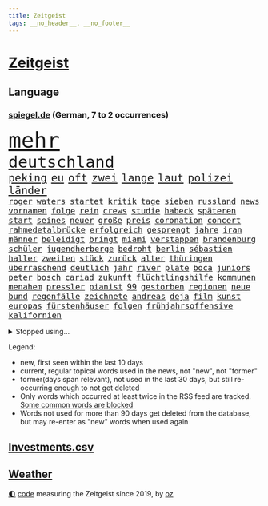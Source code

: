 ```yaml
---
title: Zeitgeist
tags: __no_header__, __no_footer__
---
```


# [Zeitgeist](https://oliz.io/zeitgeist/)

## Language

<h3><a href="https://www.spiegel.de" target="_blank">spiegel.de</a> (German, 7 to 2 occurrences)</h3>
<p style="font-family:monospace">
<span style="font-size:32pt"><a href="news_links.html#mehr" class="current">mehr</a></span>
<br>
<span style="font-size:24pt"><a href="news_links.html#deutschland" class="current">deutschland</a></span>
<br>
<span style="font-size:16pt"><a href="news_links.html#peking" class="current">peking</a></span>
<span style="font-size:16pt"><a href="news_links.html#eu" class="current">eu</a></span>
<span style="font-size:16pt"><a href="news_links.html#oft" class="current">oft</a></span>
<span style="font-size:16pt"><a href="news_links.html#zwei" class="current">zwei</a></span>
<span style="font-size:16pt"><a href="news_links.html#lange" class="current">lange</a></span>
<span style="font-size:16pt"><a href="news_links.html#laut" class="current">laut</a></span>
<span style="font-size:16pt"><a href="news_links.html#polizei" class="current">polizei</a></span>
<span style="font-size:16pt"><a href="news_links.html#länder" class="current">länder</a></span>
<br>
<span style="font-size:12pt"><a href="news_links.html#roger" class="current">roger</a></span>
<span style="font-size:12pt"><a href="news_links.html#waters" class="current">waters</a></span>
<span style="font-size:12pt"><a href="news_links.html#startet" class="current">startet</a></span>
<span style="font-size:12pt"><a href="news_links.html#kritik" class="current">kritik</a></span>
<span style="font-size:12pt"><a href="news_links.html#tage" class="current">tage</a></span>
<span style="font-size:12pt"><a href="news_links.html#sieben" class="current">sieben</a></span>
<span style="font-size:12pt"><a href="news_links.html#russland" class="current">russland</a></span>
<span style="font-size:12pt"><a href="news_links.html#news" class="current">news</a></span>
<span style="font-size:12pt"><a href="news_links.html#vornamen" class="current">vornamen</a></span>
<span style="font-size:12pt"><a href="news_links.html#folge" class="current">folge</a></span>
<span style="font-size:12pt"><a href="news_links.html#rein" class="current">rein</a></span>
<span style="font-size:12pt"><a href="news_links.html#crews" class="current">crews</a></span>
<span style="font-size:12pt"><a href="news_links.html#studie" class="current">studie</a></span>
<span style="font-size:12pt"><a href="news_links.html#habeck" class="current">habeck</a></span>
<span style="font-size:12pt"><a href="news_links.html#späteren" class="current">späteren</a></span>
<span style="font-size:12pt"><a href="news_links.html#start" class="current">start</a></span>
<span style="font-size:12pt"><a href="news_links.html#seines" class="current">seines</a></span>
<span style="font-size:12pt"><a href="news_links.html#neuer" class="current">neuer</a></span>
<span style="font-size:12pt"><a href="news_links.html#große" class="current">große</a></span>
<span style="font-size:12pt"><a href="news_links.html#preis" class="current">preis</a></span>
<span style="font-size:12pt"><a href="news_links.html#coronation" class="new">coronation</a></span>
<span style="font-size:12pt"><a href="news_links.html#concert" class="new">concert</a></span>
<span style="font-size:12pt"><a href="news_links.html#rahmedetalbrücke" class="current">rahmedetalbrücke</a></span>
<span style="font-size:12pt"><a href="news_links.html#erfolgreich" class="current">erfolgreich</a></span>
<span style="font-size:12pt"><a href="news_links.html#gesprengt" class="current">gesprengt</a></span>
<span style="font-size:12pt"><a href="news_links.html#jahre" class="current">jahre</a></span>
<span style="font-size:12pt"><a href="news_links.html#iran" class="current">iran</a></span>
<span style="font-size:12pt"><a href="news_links.html#männer" class="current">männer</a></span>
<span style="font-size:12pt"><a href="news_links.html#beleidigt" class="current">beleidigt</a></span>
<span style="font-size:12pt"><a href="news_links.html#bringt" class="current">bringt</a></span>
<span style="font-size:12pt"><a href="news_links.html#miami" class="current">miami</a></span>
<span style="font-size:12pt"><a href="news_links.html#verstappen" class="current">verstappen</a></span>
<span style="font-size:12pt"><a href="news_links.html#brandenburg" class="current">brandenburg</a></span>
<span style="font-size:12pt"><a href="news_links.html#schüler" class="current">schüler</a></span>
<span style="font-size:12pt"><a href="news_links.html#jugendherberge" class="new">jugendherberge</a></span>
<span style="font-size:12pt"><a href="news_links.html#bedroht" class="current">bedroht</a></span>
<span style="font-size:12pt"><a href="news_links.html#berlin" class="current">berlin</a></span>
<span style="font-size:12pt"><a href="news_links.html#sébastien" class="new">sébastien</a></span>
<span style="font-size:12pt"><a href="news_links.html#haller" class="new">haller</a></span>
<span style="font-size:12pt"><a href="news_links.html#zweiten" class="current">zweiten</a></span>
<span style="font-size:12pt"><a href="news_links.html#stück" class="current">stück</a></span>
<span style="font-size:12pt"><a href="news_links.html#zurück" class="current">zurück</a></span>
<span style="font-size:12pt"><a href="news_links.html#alter" class="current">alter</a></span>
<span style="font-size:12pt"><a href="news_links.html#thüringen" class="current">thüringen</a></span>
<span style="font-size:12pt"><a href="news_links.html#überraschend" class="current">überraschend</a></span>
<span style="font-size:12pt"><a href="news_links.html#deutlich" class="current">deutlich</a></span>
<span style="font-size:12pt"><a href="news_links.html#jahr" class="current">jahr</a></span>
<span style="font-size:12pt"><a href="news_links.html#river" class="current">river</a></span>
<span style="font-size:12pt"><a href="news_links.html#plate" class="new">plate</a></span>
<span style="font-size:12pt"><a href="news_links.html#boca" class="new">boca</a></span>
<span style="font-size:12pt"><a href="news_links.html#juniors" class="new">juniors</a></span>
<span style="font-size:12pt"><a href="news_links.html#peter" class="current">peter</a></span>
<span style="font-size:12pt"><a href="news_links.html#bosch" class="current">bosch</a></span>
<span style="font-size:12pt"><a href="news_links.html#cariad" class="new">cariad</a></span>
<span style="font-size:12pt"><a href="news_links.html#zukunft" class="current">zukunft</a></span>
<span style="font-size:12pt"><a href="news_links.html#flüchtlingshilfe" class="current">flüchtlingshilfe</a></span>
<span style="font-size:12pt"><a href="news_links.html#kommunen" class="current">kommunen</a></span>
<span style="font-size:12pt"><a href="news_links.html#menahem" class="new">menahem</a></span>
<span style="font-size:12pt"><a href="news_links.html#pressler" class="new">pressler</a></span>
<span style="font-size:12pt"><a href="news_links.html#pianist" class="current">pianist</a></span>
<span style="font-size:12pt"><a href="news_links.html#99" class="new">99</a></span>
<span style="font-size:12pt"><a href="news_links.html#gestorben" class="current">gestorben</a></span>
<span style="font-size:12pt"><a href="news_links.html#regionen" class="current">regionen</a></span>
<span style="font-size:12pt"><a href="news_links.html#neue" class="current">neue</a></span>
<span style="font-size:12pt"><a href="news_links.html#bund" class="current">bund</a></span>
<span style="font-size:12pt"><a href="news_links.html#regenfälle" class="current">regenfälle</a></span>
<span style="font-size:12pt"><a href="news_links.html#zeichnete" class="current">zeichnete</a></span>
<span style="font-size:12pt"><a href="news_links.html#andreas" class="current">andreas</a></span>
<span style="font-size:12pt"><a href="news_links.html#deja" class="new">deja</a></span>
<span style="font-size:12pt"><a href="news_links.html#film" class="current">film</a></span>
<span style="font-size:12pt"><a href="news_links.html#kunst" class="current">kunst</a></span>
<span style="font-size:12pt"><a href="news_links.html#europas" class="current">europas</a></span>
<span style="font-size:12pt"><a href="news_links.html#fürstenhäuser" class="new">fürstenhäuser</a></span>
<span style="font-size:12pt"><a href="news_links.html#folgen" class="current">folgen</a></span>
<span style="font-size:12pt"><a href="news_links.html#frühjahrsoffensive" class="current">frühjahrsoffensive</a></span>
<span style="font-size:12pt"><a href="news_links.html#kalifornien" class="current">kalifornien</a></span>
</p>
<details>
<summary>Stopped using...</summary>
<p class="former" style="font-size:12pt">
daniel(928) entscheidungen(928) la(928) strand(928) unabhängige(928) erholung(927) becker(926) bedeuten(926) konfrontiert(926) schlechten(926) zuerst(926) atmosphäre(925) österreichs(925) berichte(924) doppelt(924) entdecken(924) entlastet(924) flick(924) führerschein(924) generalsekretär(924) hacker(924) hansi(924) maß(924) metropole(924) nigeria(924) vollständig(924) beteiligten(923) durchsetzen(923) gestoßen(923) handeln(923) hieß(923) schwangere(923) 50000(922) gefährliche(922) gelegt(922) jüngeren(922) leichter(922) lewandowski(922) lukaschenko(922) erklärte(921) geschichten(921) insgesamt(921) pocht(921) tieren(921) unrecht(921) videobotschaft(921) eng(920) hass(920) kommission(920) prüfung(920) rapper(920) taylor(920) vergessen(920) österreichischen(920) 35(919) bekannten(919) debüt(919) 37(918) chefin(918) entlässt(918) kapitol(918) träumen(918) verlängern(918) beziehungen(917) durchsuchungen(917) gespräche(917) hubschrauber(917) internen(917) jagd(917) konjunktur(917) sachsen(917) spätestens(917) ungarns(917) amerika(916) finanzieren(916) nahezu(916) rafael(916) erkrankt(915) irak(915) belarussische(914) debatten(914) demokratische(914) verzicht(914) zählen(914) ausgeliefert(913) freilassung(913) überraschung(913) crash(912) digitalen(912) gebrochen(912) hotels(912) löste(912) regt(912) 10(911) themen(911) torhüter(911) wirtschaftlichen(911) gewinner(910) siegen(910) venezuela(910) dar(909) lücke(909) schlimmste(909) stieg(909) bundestrainer(908) voraussetzungen(908) hürden(907) nase(907) beteiligung(906) brite(906) frachter(906) schwierige(906) schäden(906) provokation(905) schaffte(905) raumstation(904) überholt(904) staffel(903) todesopfer(903) em(902) berühmten(901) reduzieren(901) öffentliche(901) gesundheitsministerium(900) hinten(900) auflagen(899) nationalen(899) rechtzeitig(899) hängen(897) begrüßt(896) favorit(896) züge(896) heftigen(895) empfehlung(894) zuspruch(891) abgeschlossen(888) bundesverfassungsgericht(888) provoziert(888) finanzielle(887) niedrig(887) kongress(884) annäherung(878) herausforderungen(876) sprit(874) johannes(870) heizen(869) 85(858) billiger(856) ausweg(853) rasche(818) anna(816) expräsidenten(801) gregor(758) lahm(757) bewirbt(753) abgestürzt(743) gebeten(741) mitverantwortlich(740) geehrt(726) willkommen(724) tennisstar(693) benzinpreise(676) wenigsten(667) adac(661) ohnehin(654) bundesanwaltschaft(653) norwegische(651) polnischen(631) immobilienmarkt(616) rätselhafte(607) gerissen(602) verstecken(601) angestellten(595) haushalt(590) bestätigte(589) gewandt(586) offene(581) fünftel(569) abhängigkeit(568) schränkt(568) vorfeld(565) basketballstar(564) einschätzungen(555) abkommen(553) beider(551) stern(548) betrunken(546) övp(543) volksverhetzung(539) versuche(530) netflixserie(526) ausgeben(522) gestiegene(517) zehnjähriger(516) laura(515) vatikan(513) museen(512) schärfere(509) aussetzen(500) erwiesen(494) ruhrgebiet(486) kanzlers(482) propaganda(481) getäuscht(479) nadal(478) weiten(477) audi(473) oscar(473) rennstall(471) einrichtungen(470) vorbereiten(470) verringern(467) kehrtwende(466) trockenheit(466) untergang(466) dj(460) sankt(460) zählte(458) nutzten(451) krankheiten(448) helikopter(442) vergleichsweise(442) premierministerin(439) schlacht(435) unwetter(432) fähigkeiten(430) 40000(427) bill(426) air(420) jennifer(413) drohten(412) stabil(412) südamerika(410) abtreibungen(407) spiegelbildungsnewsletter(406) fünften(404) nebenbei(402) hochrangigen(401) hochschule(401) finnische(398) typ(398) zugegeben(395) herzen(394) tyson(392) niedersächsischen(388) starkes(388) natobeitritt(386) angestellte(377) drohe(375) weitermachen(368) arbeitslosigkeit(367) zuschauern(366) verzichtete(352) verdrängen(348) lokführer(345) isoliert(344) wütende(341) rüsten(339) mordfall(336) exuspräsident(335) politisches(333) bedingung(332) empfohlen(332) lidl(330) libanon(328) waggons(327) ausgezahlt(325) 22jähriger(323) black(320) befeuert(317) kühnert(317) 54(316) spdgeneralsekretär(315) offensichtlich(314) stärksten(314) verhaftung(313) anlauf(308) drogenboss(308) terrororganisation(308) jimmy(307) erdrutsche(306) polizeibeamte(303) christina(301) jagt(301) osnabrück(301) profi(301) geprüft(300) wozu(300) lena(298) schwimmen(298) demenz(296) tirol(295) klarheit(293) schulschließungen(292) deutsch(289) eigenheim(288) atomkraftwerken(287) erdbeben(285) fassungslos(285) verletzen(283) olympiasieger(282) usmilitär(281) erich(280) formen(280) verbrauch(278) lagen(275) repressionen(274) verstanden(274) juristisches(273) streicheln(273) toilette(272) innenstadt(271) einnahme(270) fpö(270) dankbar(269) abitur(267) antony(267) blackout(265) neueste(265) unterkunft(264) eingebracht(263) äußerst(263) kilowattstunde(261) nachhaltigkeit(259) regensburg(259) aufbau(258) giorgia(258) heizung(258) meloni(258) pornografie(258) schied(258) manipulation(257) führten(256) virginia(256) psychischen(255) positioniert(254) notwendig(252) trailer(252) traten(252) durchs(250) professor(250) kriminalpolizei(249) europameisterschaft(248) amerikanischer(247) produzent(244) intensiver(243) aufzugeben(240) abwehren(237) angezeigt(237) träumt(237) gendern(236) künstlich(235) patzte(232) töne(232) strenger(231) gesünder(229) kita(229) verstöße(228) faktor(227) nachspiel(227) talkshow(226) gerechtfertigt(225) unbeantwortet(225) strategen(223) täterin(223) dunkle(222) luftverteidigungssystem(219) verbrachte(219) toren(218) ökosystem(218) konten(216) stemmen(215) fame(212) walk(212) bulgarien(211) senioren(210) 85jährige(209) exoplaneten(208) inspiziert(207) stärkere(207) astronauten(206) lissabon(206) nachweisen(206) palästinensische(206) einsamkeit(205) entzieht(205) rückschlägen(205) spiegelrecherche(205) fußballnationalspieler(204) laufende(204) bedeutende(203) höheren(203) pflichten(202) vernunft(202) information(201) silva(201) schokolade(200) verkehrsbetriebe(199) hall(198) hauptdarstellerin(198) sauber(197) dirk(196) verhältnissen(196) adidas(195) besatzung(194) gedreht(194) noah(193) faschistischen(192) strategischen(192) bundesstraße(190) verzeichnen(190) einkauf(189) riesiges(188) eröffnete(187) datenanalyse(186) deckel(186) nachlass(186) fdpfinanzminister(185) forschung(184) kulissen(183) manipuliert(183) schönste(183) baupreise(182) kohleausstieg(182) litten(182) mama(182) vergibt(182) chaotische(181) beruhigt(180) ohio(180) satelliten(180) kohl(179) bedrohungen(177) brutaler(176) höchst(176) konstantin(175) rekordpreis(174) dichter(172) baustellen(171) rückendeckung(171) rasanten(170) auswanderer(169) fassungslosigkeit(168) ruinen(167) westküste(167) begehrt(166) leere(166) beantworten(165) knie(163) kronzeuge(163) spielzeug(163) zulassen(163) bahnt(162) erreichbar(161) petersplatz(161) gesperrte(160) warfen(159) widmen(159) pistole(158) comedy(157) foxconn(156) häufigsten(155) episode(154) gleise(154) wahlniederlage(154) johnny(153) usfirma(153) liberale(152) privatjets(152) einstige(151) itamar(151) abzusichern(150) freiheitsstrafen(150) spielraum(150) greene(149) journal(149) marjorie(149) straßenblockaden(149) transportiert(149) hirn(148) netanyahus(147) enttäuschenden(146) grundgesetz(146) ibizaaffäre(146) 190(145) 53(144) bestellungen(144) cyberkriminellen(143) siegfried(143) augenzeuge(142) bewaffnet(142) wegfallen(142) siemens(141) erkenntnis(139) russell(139) tanzen(139) inhaftierter(138) leiten(138) bundesjustizminister(137) flogen(137) glimpflich(137) melbourne(137) rheinland(137) technologien(137) tomaten(137) anscheinend(136) nico(136) polizeiwache(136) ehrlich(135) saudiarabische(135) bangladesch(134) duda(134) engländer(134) geringen(133) go(133) mancher(133) steigern(133) asylbewerber(132) dfbelf(132) korruptionsermittlungen(132) mächtige(132) symbolik(132) getränke(131) kiewer(131) auflaufen(130) wundern(130) ghana(129) little(129) sicherheitsexperte(128) 71(127) hintergründen(127) kaution(127) wahlrecht(127) greenpeace(126) tvexperte(126) muster(125) steine(125) verarbeiten(125) escooter(124) ewige(124) kostenlos(124) maier(124) niemanden(124) praxen(124) streitigkeiten(124) harscher(123) kulturkampf(123) geraubt(122) pfarrer(122) überholen(122) chefredakteur(121) erkennbar(121) rammt(120) labbadia(119) schulmädchen(119) stillen(119) biathlon(118) jumbojet(118) dreier(117) eingestehen(117) renommierte(117) trotzt(117) akten(116) daniels(116) europe(116) rathaus(116) stormy(116) aufgefallen(115) lebenszeit(115) bisweilen(114) missglückter(114) 1994(113) mehrjährige(113) rekordhoch(113) strafverfolgung(113) abgeschlagen(112) erfolgsserie(112) erlaubnis(112) mittelpunkt(112) strange(112) säuglinge(112) neuendorf(111) zufriedener(111) salat(110) schimpfte(110) wendung(109) zurückzuerobern(109) betreffen(108) guardian(107) sammlungen(107) belarussischen(106) jener(106) käse(106) milliardenhöhe(106) stücke(106) gewölbe(105) moritz(105) verbote(104) wohnort(103) lehre(102) pontifex(102) erweisen(101) arktische(100) kirill(100) strände(100) zeitplan(100) aussieht(99) oberfranken(99) quarantänepflicht(99) brannten(98) cohen(98) ludwig(98) schichten(98) typen(98) unpünktlich(98) djirsarai(97) erprobt(97) missbrauchsvorwürfen(97) reihen(97) ablauf(95) arbeitstag(95) elektrische(95) exuspräsidenten(95) unbrauchbar(95) zirkus(95) bukarest(94) nowitzki(94) oberhaupt(94) soest(94) tate(94) gaza(93) gebildet(93) marie(93) pablo(93) bellevue(92) minderjährig(92) shows(92) einsame(91) kloster(91) luxuriösen(91) unglaubliche(91) anbaden(90) entlang(90) every(90) nähert(90) rektor(90) repariert(90) träumereien(90) vorcoronaniveau(90) adam(89) führungsschwäche(89) irgendwie(89) kinderreporterinnen(89) pferden(89) archäologie(88) erbost(88) hardliner(88) verkürzung(88) wasserstoff(88) zukommen(88) armenien(87) herbei(87) königliche(87) versprochenen(87) 66jährige(86) abstimmungen(86) charlie(86) hoffe(86) verkehrsunfall(86) virgin(86) autofahren(85) di(85) kondo(85) nada(85) verdächtigt(85) verschlechtere(85) zahlreicher(85) zurückholen(85) event(84) gärtnerei(84) krebsmedikamente(84) mcdonald’s(84) orthodoxe(84) traumata(84) umfasst(84) uran(84) zurückliegenden(84) anprangern(83) brennpunkt(83) cornwall(83) fahrbahn(83) soja(83) utah(83) widersprüchliche(83) außengrenzen(82) beruht(82) bundeswehrübung(82) durchsuchung(82) eingegangen(82) fell(82) führungswechsel(82) griffen(82) re(82) streamer(82) unverhältnismäßige(82) belastend(81) binneni(81) busse(81) bürokratie(81) dsds(81) erbstücke(81) geldes(81) gleichgewicht(81) gros(81) lothar(81) nordamerika(81) schuldengrenze(81) steuersenkungen(81) 5000(80) aufgearbeitet(80) baldigen(80) bremst(80) fleischkonsum(80) kultusministerkonferenz(80) mychailo(80) pascha(80) sportwagen(80) vorgeschmack(80) vorschriften(80) beliebtheit(79) einbruchs(79) frachtschiff(79) geflohener(79) jubelt(79) scheiterns(79) spritze(79) staatsgebiets(79) vorläufige(79) antidopingagentur(78) fach(78) komische(78) natomitglied(78) axt(77) evp(77) kilometern(77) überschreiten(77) berge(76) biathlonolympiasiegerin(76) bildet(76) gleiche(76) hadern(76) immobilienbesitzer(76) ingenieur(76) kira(76) konkurrenzkampf(76) tagelangen(76) zahlungsausfall(76) heiratsantrag(75) stoffe(75) bahngesellschaft(74) drosselt(74) gestiegener(74) hänge(74) kriegsgebiet(74) leide(74) niederländischen(74) schlugen(74) sportvorstand(74) teilzeit(74) verbreiteten(74) zögern(74) angeschlagen(73) carl(73) exvizepräsidenten(73) gedemütigt(73) mehrtägiger(73) pädagogen(73) quereinstieg(73) sprachen(73) teilgenommen(73) ticken(73) verträgt(73) dragshows(72) fußballbundesligist(72) neunjährigen(72) rate(72) tarifrunde(72) transfer(72) ampelstreit(71) arg(71) begrüßung(71) bronchitis(71) markante(71) milliardensumme(71) spitzenkoch(71) absturzstelle(70) allergiker(70) bewältigung(70) dom(70) gesetzlich(70) lauf(70) läufer(70) pfosten(70) stürmten(70) umfassenden(70) urteilen(70) 13jährigen(69) attentaten(69) auslandsreise(69) gegenstand(69) maximilian(69) montparnasse(69) raubkatzen(69) rechtfertigen(69) scholz’(69) topklubs(69) beschlüsse(68) weh(68) autobahnprojekte(67) limousine(67) niederösterreich(67) flächendeckenden(66) gebiss(66) pilotprojekt(66) cuxhaven(65) präsidentschaftskandidat(65) rabe(65) beantwortet(64) bereitstellen(64) geschmiedet(64) gestreckt(64) journalistenvereinigung(64) usmusiker(64) aufstehen(63) dumm(63) escobar(63) fragerunde(63) gesprungen(63) offizier(63) schienennetz(63) wichtigere(63) häfen(62) kanzlerpartei(62) milliardendeal(62) spürbare(62) tingelte(62) vermeintliche(62) heide(61) koalitionsausschuss(61) lautstark(61) leisteten(61) multimillionär(61) police(61) staatsfonds(61) stockte(61) tanzverbot(61) tattoos(61) turbo(61) usmedien(61) zutiefst(61) 2007(60) 2045(60) begannen(60) ewigkeit(60) pavel(60) polizeiliche(60) verschnaufen(60) augenhöhe(59) dorfes(59) mysteriöser(59) privatschule(59) terrorverdachts(59) bärlauch(58) erdbebenopfer(58) rohstoffen(58) winteroffensive(58) zielen(58) packt(57) renoviert(57) waffenarsenal(57) abstiegskandidat(56) albträumen(56) dfbsportgericht(56) ergebniskrise(56) regatta(56) schicke(56) songwriter(56) wertvollen(56) abstiegssorgen(55) einlassen(55) eklige(55) förderprogramm(55) gebrochene(55) kaiser(55) konzerngeschichte(55) lada(55) parteichefs(55) riskante(55) sushi(55) sushiterror(55) tabubrüche(55) vorausgegangen(55) wettbewerbe(55) abrechnung(54) bezahlbar(54) entflechtung(54) mitgeprägt(54) onlineshop(54) schulmisere(54) seniorinnen(54) stürzten(54) erhöhten(53) güterzugs(53) hindernisse(53) katja(53) komponist(53) lives(53) lotto(53) matter(53) siedler(53) zweithöchste(53) kahlschlag(52) leichenfund(52) leiterin(52) trümmerteile(52) angegriffene(51) härtefallhilfen(51) kuhmilch(51) niederlegen(51) nsverstrickungen(51) schwachsinn(51) abschiebung(50) berechnen(50) diesjährigen(50) k(50) rechner(50) teures(50) aufschluss(49) auslandsbesuch(49) rotgrünrot(49) spitzenspiel(49) usaußenministerium(49) abschlussprüfungen(48) eimer(48) exgouverneur(48) gesundheitsschutz(48) wütenden(48) arbeitsgericht(47) demonstrativ(47) härtefallkommission(47) neid(47) pham(47) phi(47) verhandlungstisch(47) vermehren(47) aktiver(46) ernüchterung(46) gestreikt(46) konzerthauses(46) 54jährigen(45) auferlegt(45) bedürftigen(45) hamilton(45) lewis(45) reportage(45) schwerverbrecher(45) sondieren(45) einigte(44) gegenverkehr(44) genervt(44) nazizeit(44) podoljak(44) sechsstellige(44) studiert(44) tierarten(44) verlängerten(44) wörth(44) drangsaliert(43) höhepunkt(43) lutz(43) unterwandern(43) unvermeidlich(43) berlinale(42) bronzezeit(42) eingeständnis(42) frisst(42) ofen(42) wachsender(42) zuschlagen(42) alligator(41) billionen(41) exklub(41) gründlich(41) dealen(40) kipping(40) küsten(40) mythen(40) orangutan(40) ostseestrand(40) priorität(40) unzureichender(40) vermutung(40) zerknirscht(40) computerchips(39) dachten(39) durchspielen(39) gesprächen(39) müde(39) preisbremse(39) publik(39) succession(39) jugend(38) rosatom(38) angreift(37) beschränken(37) dominieren(37) gejagt(37) hochschulart(37) laborpanne(37) schiffes(37) trotzig(37) wuhan(37) besserem(36) dominator(36) königsetappe(36) lupe(36) midjourney(36) offizieller(36) schwimmt(36) filip(35) klebeproteste(35) natomitgliedschaft(35) umgangen(35) ungeschlagen(35) verbrennermotoren(35) weiterentwicklung(35) 140000(34) erworben(34) koalitionsverhandlungen(34) verpassten(34) brennen(33) county(33) einkaufen(33) medieninteresse(33) miriam(33) nächster(33) pflegebedürftigen(33) rücklagen(33) verbrennungsmotors(33) entkriminalisierung(32) parker(32) zeilen(32) cyberangriffe(31) hülkenberg(31) komödie(31) mittagessen(31) optionen(31) ostseepipelines(31) sicherheitsrat(31) urteilte(31) zurückgegeben(31) hohenzollern(30) kanye(30) themenpark(30) gibney(29) hommage(29) platzhirsche(29) unklare(29) vorstellt(29) wolkenkratzer(29) detailliert(28) geschehen(28) hasse(28) newsletters(28) parlamentswahl(28) unglücklich(28) verursachte(28) wüteten(28) aufsichtsbehörden(27) bestandskunden(27) brühl(27) gewehr(27) heizungspläne(27) jenz(27) verifiziert(27) anlegern(26) bodycams(26) einflussnahme(26) hunt(26) konsumenten(26) ölheizungen(26) huwara(25) idealen(25) illusion(25) luke(25) milliardenprogramm(25) parteichefin(25) religiöse(25) stabile(25) beleg(24) bestandsaufnahme(24) obduktion(24) regierungsarbeit(24) terzić(24) verkleinern(24) geflüchtet(23) kompetenzen(23) sabotage(23) bildungssystem(22) friedensgespräche(22) kondom(22) maul(22) nordstreampipeline(22) pornodarstellerin(22) weibchen(22) fahndungserfolg(21) gefangen(21) neonazis(21) sackgasse(21) stillende(21) videospiel(21) angestiftet(20) ideale(20) rum(20) sabine(20) verlernt(20) übergriffig(20) sommerspielen(19) bereut(18) donau(18) intelligente(18) vergangenem(18) vorhat(18) erdöl(17) goldpreis(17) heimlich(17) intensiv(17) oberverwaltungsgericht(17) äußeren(17) erstaunlich(16) fehlern(16) überwachungskamera(16) cs(15) dinosaurier(15) einzuhalten(15) existenzielle(15) noten(15) signale(15) datum(14) europarats(14) gewichtsverlust(14) konservativem(14) vermieste(14) boxberg(13) deutschlandreise(13) jr(13) konsole(13) milliardengeschäft(13) ostersonntag(13) talk(13) zugeschanzt(13) nachdenken(12) primär(12) sofortiger(12) astronaut(11) bijan(11) boykottieren(11) inhaftieren(11) konfrontationskurs(11) konzentrieren(11) sprachkritik(11) tennisbund(11) tornado(11) usförderprogramm(11)
</p>
</details>
<p>Legend:
<ul>
<li><span class="new">new</span>, first seen within the last 10 days</li>
<li><span class="current">current</span>, regular topical words used in the news, not "new", not "former"</li>
<li><span class="former">former(days span relevant)</span>, not used in the last 30 days, but still re-occurring enough to not get deleted</li>
<li>Only words which occurred at least twice in the RSS feed are tracked. <a href="language/filters.py">Some common words are blocked</a></li>
<li>Words not used for more than 90 days get deleted from the database, but may re-enter as "new" words when used again</li>
</ul>
</p>

## [Investments](investments.html)[.csv](investments.csv)

## [Weather](weather.html)

<footer>
<a href="javascript:toggleTheme()" class="nav">🌓</a>
<a href="https://github.com/ooz/zeitgeist">code</a> measuring the Zeitgeist since 2019, by <a href="https://oliz.io">oz</a>
</footer>
